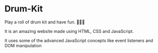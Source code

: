 # Drum-Kit
Play a roll of drum kit and have fun. 🥁🍡🍡

It is an amazing website made using HTML, CSS and JavaScript.

It uses some of the advanced JavaScript concepts like event listeners and DOM manipulation
